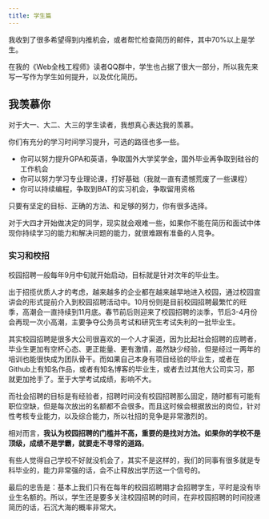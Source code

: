 ```yaml
---
title: 学生篇
---
```


我收到了很多希望得到内推机会，或者帮忙检查简历的邮件，其中70%以上是学生。

在我的《Web全栈工程师》读者QQ群中，学生也占据了很大一部分，所以我先来写一写作为学生如何提升，以及优化简历。

## 我羡慕你

对于大一、大二、大三的学生读者，我想真心表达我的羡慕。

你们有充分的学习时间学习提升，可选的路径也多一些。

- 你可以努力提升GPA和英语，争取国外大学奖学金，国外毕业再争取到硅谷的工作机会
- 你可以努力学习专业理论课，打好基础（我就一直有遗憾荒废了一些课程）
- 你可以持续编程，争取到BAT的实习机会，争取留用资格

只要有坚定的目标、正确的方法、和足够的努力，你有很多选择。

对于大四才开始做决定的同学，现实就会艰难一些，如果你不能在简历和面试中体现你持续学习的能力和解决问题的能力，就很难跟有准备的人竞争。

### 实习和校招

校园招聘一般每年9月中旬就开始启动，目标就是针对次年的毕业生。

出于招揽优质人才的考虑，越来越多的企业都在越来越早地进入校园，通过校园宣讲会的形式提前介入到校园招聘活动中。10月份则是目前校园招聘最繁忙的旺季，高潮会一直持续到11月底。春节前后则迎来了校园招聘的淡季，节后3-4月份会再现一次小高潮，主要争夺公务员考试和研究生考试失利的一批毕业生。

其实校园招聘是很多大公司很喜欢的一个人才渠道，因为比起社会招聘的应聘者，毕业生更加有空杯心态、更正能量、更有激情，虽然缺少经验，但是经过一两年的培训也能很快成为团队骨干。而如果自己本身有项目经验的毕业生，或者在Github上有知名作品，或者有知名博客的毕业生，或者去过其他大公司实习，那就更加抢手了。至于大学考试成绩，影响不大。

而社会招聘的目标是有经验者，招聘时间没有校园招聘那么固定，随时都有可能有职位空缺，但是每次放出的名额都不会很多。而且这时候会根据放出的岗位，针对性考核专业能力，以及综合能力，所以社招的竞争是非常激烈的。

相对而言，**我认为校园招聘的门槛并不高，重要的是找对方法。如果你的学校不是顶级，成绩不是学霸，就要走不寻常的道路**。

有些人觉得自己学校不好就没机会了，其实不是这样的，我们的同事有很多就是专科毕业的，能力非常强的话，会不止释放出学历这一个信号的。

最后的忠告是：基本上我们只有在每年的校园招聘期才会招聘学生，平时是没有毕业生名额的。所以，学生还是要多关注校园招聘的时间，在非校园招聘的时间投递简历的话，石沉大海的概率非常大。